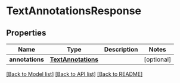 
# TextAnnotationsResponse


## Properties
Name | Type | Description | Notes
------------ | ------------- | ------------- | -------------
**annotations** | [**TextAnnotations**](TextAnnotations.md) |  |  [optional]


[[Back to Model list]](../../README.md#documentation-for-models) [[Back to API list]](../../README.md#documentation-for-api-endpoints) [[Back to README]](../../README.md)


